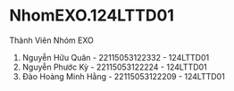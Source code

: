 # NhomEXO.124LTTD01
Thành Viên Nhóm EXO
1. Nguyễn Hữu Quân - 22115053122332 - 124LTTD01
2. Nguyễn Phước Kỳ - 22115053122224 - 124LTTD01
3. Đào Hoàng Minh Hằng - 22115053122209 - 124LTTD01

